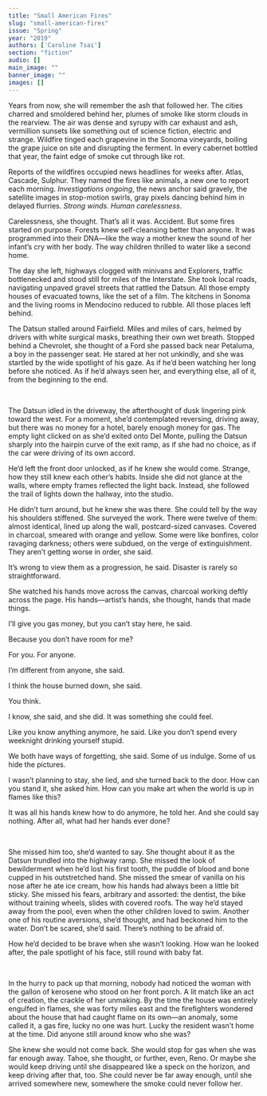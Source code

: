 ```yaml
---
title: "Small American Fires"
slug: "small-american-fires"
issue: "Spring"
year: "2019"
authors: ['Caroline Tsai']
section: "fiction"
audio: []
main_image: ""
banner_image: ""
images: []
---
```

Years from now, she will remember the ash that followed her. The cities charred and smoldered behind her, plumes of smoke like storm clouds in the rearview. The air was dense and syrupy with car exhaust and ash, vermillion sunsets like something out of science fiction, electric and strange. Wildfire tinged each grapevine in the Sonoma vineyards, boiling the grape juice on site and disrupting the ferment. In every cabernet bottled that year, the faint edge of smoke cut through like rot. 

 Reports of the wildfires occupied news headlines for weeks after. Atlas, Cascade, Sulphur. They named the fires like animals, a new one to report each morning. *Investigations ongoing*, the news anchor said gravely, the satellite images in stop-motion swirls, gray pixels dancing behind him in delayed flurries. *Strong winds. Human carelessness*. 

 Carelessness, she thought. That’s all it was. Accident. But some fires started on purpose. Forests knew self-cleansing better than anyone. It was programmed into their DNA—like the way a mother knew the sound of her infant’s cry with her body. The way children thrilled to water like a second home.

 The day she left, highways clogged with minivans and Explorers, traffic bottlenecked and stood still for miles of the Interstate. She took local roads, navigating unpaved gravel streets that rattled the Datsun. All those empty houses of evacuated towns, like the set of a film. The kitchens in Sonoma and the living rooms in Mendocino reduced to rubble. All those places left behind.

 The Datsun stalled around Fairfield. Miles and miles of cars, helmed by drivers with white surgical masks, breathing their own wet breath. Stopped behind a Chevrolet, she thought of a Ford she passed back near Petaluma, a boy in the passenger seat. He stared at her not unkindly, and she was startled by the wide spotlight of his gaze. As if he’d been watching her long before she noticed. As if he’d always seen her, and everything else, all of it, from the beginning to the end.

  

 The Datsun idled in the driveway, the afterthought of dusk lingering pink toward the west. For a moment, she’d contemplated reversing, driving away, but there was no money for a hotel, barely enough money for gas. The empty light clicked on as she’d exited onto Del Monte, pulling the Datsun sharply into the hairpin curve of the exit ramp, as if she had no choice, as if the car were driving of its own accord.  

 He’d left the front door unlocked, as if he knew she would come. Strange, how they still knew each other’s habits. Inside she did not glance at the walls, where empty frames reflected the light back. Instead, she followed the trail of lights down the hallway, into the studio. 

 He didn’t turn around, but he knew she was there. She could tell by the way his shoulders stiffened. She surveyed the work. There were twelve of them: almost identical, lined up along the wall, postcard-sized canvases. Covered in charcoal, smeared with orange and yellow. Some were like bonfires, color ravaging darkness; others were subdued, on the verge of extinguishment. They aren’t getting worse in order, she said.

 It’s wrong to view them as a progression, he said. Disaster is rarely so straightforward.

 She watched his hands move across the canvas, charcoal working deftly across the page. His hands—artist’s hands, she thought, hands that made things. 

 I’ll give you gas money, but you can’t stay here, he said. 

 Because you don’t have room for me? 

 For you. For anyone. 

 I’m different from anyone, she said. 

 I think the house burned down, she said. 

 You think. 

 I know, she said, and she did. It was something she could feel.

 Like you know anything anymore, he said. Like you don’t spend every weeknight drinking yourself stupid. 

 We both have ways of forgetting, she said. Some of us indulge. Some of us hide the pictures.

 I wasn’t planning to stay, she lied, and she turned back to the door. How can you stand it, she asked him. How can you make art when the world is up in flames like this?

 It was all his hands knew how to do anymore, he told her. And she could say nothing. After all, what had her hands ever done?

  

 She missed him too, she’d wanted to say. She thought about it as the Datsun trundled into the highway ramp. She missed the look of bewilderment when he’d lost his first tooth, the puddle of blood and bone cupped in his outstretched hand. She missed the smear of vanilla on his nose after he ate ice cream, how his hands had always been a little bit sticky. She missed his fears, arbitrary and assorted: the dentist, the bike without training wheels, slides with covered roofs. The way he’d stayed away from the pool, even when the other children loved to swim. Another one of his routine aversions, she’d thought, and had beckoned him to the water. Don’t be scared, she’d said. There’s nothing to be afraid of. 

 How he’d decided to be brave when she wasn’t looking. How wan he looked after, the pale spotlight of his face, still round with baby fat. 

  

 In the hurry to pack up that morning, nobody had noticed the woman with the gallon of kerosene who stood on her front porch. A lit match like an act of creation, the crackle of her unmaking. By the time the house was entirely engulfed in flames, she was forty miles east and the firefighters wondered about the house that had caught flame on its own—an anomaly, some called it, a gas fire, lucky no one was hurt. Lucky the resident wasn’t home at the time. Did anyone still around know who she was? 

 She knew she would not come back. She would stop for gas when she was far enough away. Tahoe, she thought, or further, even, Reno. Or maybe she would keep driving until she disappeared like a speck on the horizon, and keep driving after that, too. She could never be far away enough, until she arrived somewhere new, somewhere the smoke could never follow her. 

